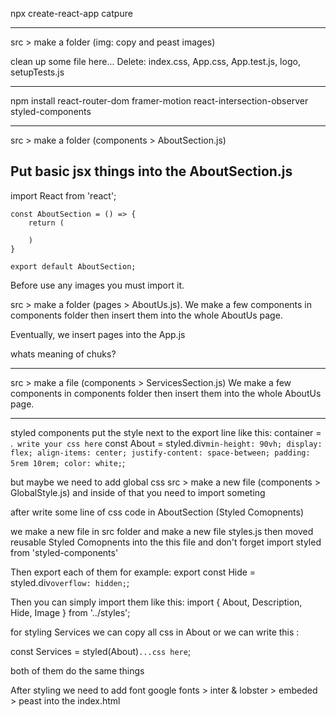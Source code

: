 npx create-react-app catpure

---

src > make a folder (img: copy and peast images)

clean up some file here...
Delete: index.css, App.css, App.test.js, logo, setupTests.js

---

npm install react-router-dom framer-motion react-intersection-observer styled-components

---

src > make a folder (components > AboutSection.js)

## Put basic jsx things into the AboutSection.js

import React from 'react';

    const AboutSection = () => {
        return (

        )
    }

    export default AboutSection;

Before use any images you must import it.

src > make a folder (pages > AboutUs.js).
We make a few components in components folder
then insert them into the whole AboutUs page.

Eventually, we insert pages into the App.js

whats meaning of chuks?


----

src > make a file (components > ServicesSection.js)
We make a few components in components folder
then insert them into the whole AboutUs page.


---
styled components
put the style next to the export line
like this:
container = <use-styled-component>.<element>` write your css here`
const About = styled.div`
  min-height: 90vh;
  display: flex;
  align-items: center;
  justify-content: space-between;
  padding: 5rem 10rem;
  color: white;
`;

but maybe we need to add global css
src > make a new file (components > GlobalStyle.js)
and inside of that you need to import someting

after write some line of css code in AboutSection (Styled Comopnents)

we make a new file in src folder and make a new file styles.js
then moved reusable Styled Comopnents into the this file and don't forget import styled from 'styled-components'

Then export each of them 
for example:
  export const Hide = styled.div`
    overflow: hidden;
  `;

Then you can simply import them like this:
import { About, Description, Hide, Image } from '../styles';

for styling Services we can copy all css in About or we can 
write this :

const Services = styled(About)`
  ...css here
`;

both of them do the same things

After styling we need to add font
google fonts > inter & lobster > embeded > peast into the index.html